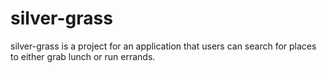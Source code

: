 # silver-grass
silver-grass is a project for an application that users can search for places to either grab lunch or run errands. 
